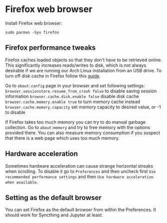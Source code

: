 # Firefox web browser

Install Firefox web browser:
```
sudo pacman -Syu firefox
```

## Firefox performance tweaks

Firefox caches loaded objects so that they don't have to be retrieved online. This significantly increases reads/writes to disk, which is not always desirable if we are running our Arch Linux installation from an USB drive. To turn off disk cache in Firefox follow this [guide](https://wiki.archlinux.org/index.php/Firefox/Tweaks).

Go to `about:config` page in your browser and set following settings:
`browser.sessionstore.resume_from_crash false` to disable saving session information
`browser.cache.disk.enable false` disable disk cache
`browser.cache.memory.enable true` to turn memory cache instead
`browser.cache.memory.capacity` set memory capacity to desired value, or -1 to disable

If Firefox takes too much memory you can try to do manual garbage collection. Go to `about:memory` and try to free memory with the options provided there. You can also measure memory consumption if you suspect that there is a web page which uses too much memory.

## Hardware acceleration

Sometimes hardware acceleration can cause strange horizontal streaks when scrolling. To disable it go to `Preferences` and then uncheck first `Use recommended performance settings` and then `Use hardware acceleration when available`.

## Setting as the default browser

You can set Firefox as the default browser from within the Preferences. It should work for Syncthing and Jupyter at least.
